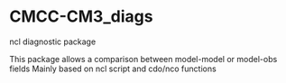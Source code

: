 # CMCC-CM3_diags
ncl diagnostic package

This package allows a comparison between model-model or model-obs fields
Mainly based on ncl script and cdo/nco functions
